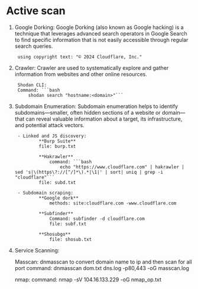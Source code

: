 # Active scan

1. Google Dorking:
		Google Dorking (also known as Google hacking) is a technique that leverages advanced search operators in Google Search to find specific information that is not easily accessible through regular search queries.

		using copyright text: "© 2024 Cloudflare, Inc."

2. Crawler:
		Crawler are used to systematically explore and gather information from websites and other online resources. 

		Shodan CLI:
		Command: ```bash
			shodan search "hostname:<domain>"```

3. Subdomain Enumeration:
		Subdomain enumeration helps to identify subdomains—smaller, often hidden sections of a website or domain—that can reveal valuable information about a target, its infrastructure, and potential attack vectors.

		- Linked and JS discovery:
				**Burp Suite**
				file: burp.txt

				**Hakrawler**
					command: ```bash
						echo "https://www.cloudflare.com" | hakrawler | sed 's|\(https\?://[^/]*\).*|\1|' | sort| uniq | grep -i "cloudflare"```
				file: subd.txt

		- Subdomain scraping:
				**Google dork**
					methods: site:cloudflare.com -www.cloudflare.com

				**Subfinder**
					Command: subfinder -d cloudflare.com
					file: subf.txt

				**Shosubgo**
					file: shosub.txt

4. Service Scanning:
	
	Masscan:
		dnmasscan to convert domain name to ip
		and then scan for all port
		command: dnmasscan dom.txt dns.log -p80,443 -oG masscan.log

	nmap:
		command: nmap -sV 104.16.133.229 -oG nmap_op.txt 
